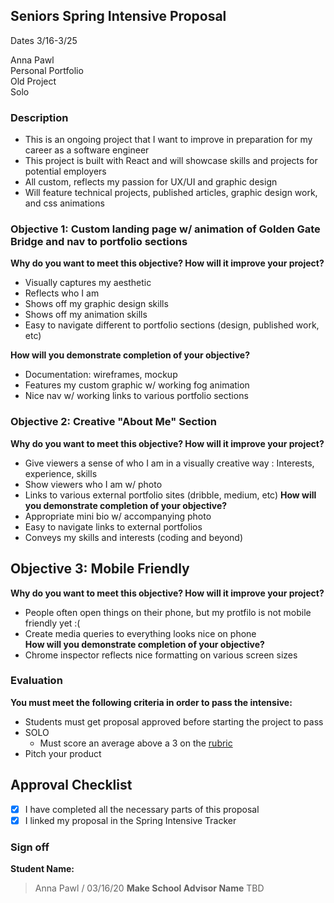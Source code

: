 ## Seniors Spring Intensive Proposal 
Dates 3/16-3/25

Anna Pawl <br>
Personal Portfolio <br>
Old Project <br>
Solo <br>

### Description
- This is an ongoing project that I want to improve in preparation for my career as a software engineer 
- This project is built with React and will showcase skills and projects for potential employers 
- All custom, reflects my passion for UX/UI and graphic design 
- Will feature technical projects, published articles, graphic design work, and css animations

### Objective 1:  Custom landing page w/ animation of Golden Gate Bridge and nav to portfolio sections
**Why do you want to meet this objective? How will it improve your project?** <br>
- Visually captures my aesthetic 
- Reflects who I am 
- Shows off my graphic design skills 
- Shows off my animation skills
- Easy to navigate different to portfolio sections (design, published work, etc)

**How will you demonstrate completion of your objective?** 
- Documentation: wireframes, mockup
- Features my custom graphic w/ working fog animation 
- Nice nav w/ working links to various portfolio sections 

### Objective 2: Creative "About Me" Section 
**Why do you want to meet this objective? How will it improve your project?** 
- Give viewers a sense of who I am in a visually creative way : Interests, experience, skills 
- Show viewers who I am w/ photo 
- Links to various external portfolio sites (dribble, medium, etc)
**How will you demonstrate completion of your objective?** 
- Appropriate mini bio w/ accompanying photo 
- Easy to navigate links to external portfolios 
- Conveys my skills and interests (coding and beyond) 

## Objective 3: Mobile Friendly
**Why do you want to meet this objective? How will it improve your project?** 
- People often open things on their phone, but my protfilo is not mobile friendly yet :( 
- Create media queries to everything looks nice on phone <br>
**How will you demonstrate completion of your objective?** 
- Chrome inspector reflects nice formatting on various screen sizes 


### Evaluation
**You must meet the following criteria in order to pass the intensive:**

- Students must get proposal approved before starting the project to pass
- SOLO
    - Must score an average above a 3 on the [rubric]
- Pitch your product

[rubric]:https://docs.google.com/document/d/1IOQDmohLBEBT-hyr-2vgw1mbZUNsq3fHxVfH0oRmVt0/edit



## Approval Checklist
- [x] I have completed all the necessary parts of this proposal
- [x] I linked my proposal in the Spring Intensive Tracker

### Sign off

**Student Name:**                
> Anna Pawl / 03/16/20
**Make School Advisor Name**
> TBD
